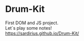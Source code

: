 # Drum-Kit
First DOM and JS project. <br>
Let´s play some notes! <br>
https://sardirius.github.io/Drum-Kit/
